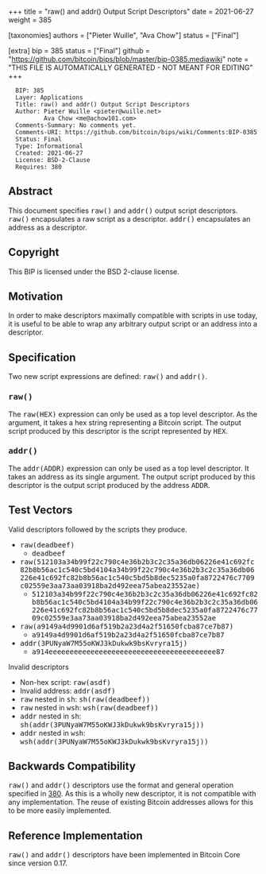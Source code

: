 
+++
title = "raw() and addr() Output Script Descriptors"
date = 2021-06-27
weight = 385

[taxonomies]
authors = ["Pieter Wuille", "Ava Chow"]
status = ["Final"]

[extra]
bip = 385
status = ["Final"]
github = "https://github.com/bitcoin/bips/blob/master/bip-0385.mediawiki"
note = "THIS FILE IS AUTOMATICALLY GENERATED - NOT MEANT FOR EDITING"
+++

```
  BIP: 385
  Layer: Applications
  Title: raw() and addr() Output Script Descriptors
  Author: Pieter Wuille <pieter@wuille.net>
          Ava Chow <me@achow101.com>
  Comments-Summary: No comments yet.
  Comments-URI: https://github.com/bitcoin/bips/wiki/Comments:BIP-0385
  Status: Final
  Type: Informational
  Created: 2021-06-27
  License: BSD-2-Clause
  Requires: 380
```

<h2>Abstract</h2>


This document specifies <tt>raw()</tt> and <tt>addr()</tt> output script descriptors.
<tt>raw()</tt> encapsulates a raw script as a descriptor.
<tt>addr()</tt> encapsulates an address as a descriptor.

<h2>Copyright</h2>


This BIP is licensed under the BSD 2-clause license.

<h2>Motivation</h2>


In order to make descriptors maximally compatible with scripts in use today, it is useful to be able to wrap any arbitrary output script or an address into a descriptor.

<h2>Specification</h2>


Two new script expressions are defined: <tt>raw()</tt> and <tt>addr()</tt>.

<h3><tt>raw()</tt></h3>


The <tt>raw(HEX)</tt> expression can only be used as a top level descriptor.
As the argument, it takes a hex string representing a Bitcoin script.
The output script produced by this descriptor is the script represented by <tt>HEX</tt>.

<h3><tt>addr()</tt></h3>


The <tt>addr(ADDR)</tt> expression can only be used as a top level descriptor.
It takes an address as its single argument.
The output script produced by this descriptor is the output script produced by the address <tt>ADDR</tt>.

<h2>Test Vectors</h2>


Valid descriptors followed by the scripts they produce.

*  <tt>raw(deadbeef)</tt>
    *  <tt>deadbeef</tt>
*  <tt>raw(512103a34b99f22c790c4e36b2b3c2c35a36db06226e41c692fc82b8b56ac1c540c5bd4104a34b99f22c790c4e36b2b3c2c35a36db06226e41c692fc82b8b56ac1c540c5bd5b8dec5235a0fa8722476c7709c02559e3aa73aa03918ba2d492eea75abea23552ae)</tt>
    *  <tt>512103a34b99f22c790c4e36b2b3c2c35a36db06226e41c692fc82b8b56ac1c540c5bd4104a34b99f22c790c4e36b2b3c2c35a36db06226e41c692fc82b8b56ac1c540c5bd5b8dec5235a0fa8722476c7709c02559e3aa73aa03918ba2d492eea75abea23552ae</tt>
*  <tt>raw(a9149a4d9901d6af519b2a23d4a2f51650fcba87ce7b87)</tt>
    *  <tt>a9149a4d9901d6af519b2a23d4a2f51650fcba87ce7b87</tt>
*  <tt>addr(3PUNyaW7M55oKWJ3kDukwk9bsKvryra15j)</tt>
    *  <tt>a914eeeeeeeeeeeeeeeeeeeeeeeeeeeeeeeeeeeeeeee87</tt>


Invalid descriptors

*  Non-hex script: <tt>raw(asdf)</tt>
*  Invalid address: <tt>addr(asdf)</tt>
*  <tt>raw</tt> nested in <tt>sh</tt>: <tt>sh(raw(deadbeef))</tt>
*  <tt>raw</tt> nested in <tt>wsh</tt>: <tt>wsh(raw(deadbeef))</tt>
*  <tt>addr</tt> nested in <tt>sh</tt>: <tt>sh(addr(3PUNyaW7M55oKWJ3kDukwk9bsKvryra15j))</tt>
*  <tt>addr</tt> nested in <tt>wsh</tt>: <tt>wsh(addr(3PUNyaW7M55oKWJ3kDukwk9bsKvryra15j))</tt>


<h2>Backwards Compatibility</h2>


<tt>raw()</tt> and <tt>addr()</tt> descriptors use the format and general operation specified in <a href="/380" target="_blank">380</a>.
As this is a wholly new descriptor, it is not compatible with any implementation.
The reuse of existing Bitcoin addresses allows for this to be more easily implemented.

<h2>Reference Implementation</h2>


<tt>raw()</tt> and <tt>addr()</tt> descriptors have been implemented in Bitcoin Core since version 0.17.
